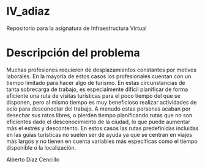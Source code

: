 # IV_adiaz
Repositorio para la asignatura de Infraestructura Virtual

# Descripción del problema

Muchas profesiones requieren de desplazamientos constantes por motivos laborales. En la mayoría de estos casos los profesionales cuentan con un tiempo limitado para hacer algo de turismo. En estas circunstancias de tanta sobrecarga de trabajo, es especialmente difícil planificar de forma eficiente una ruta de visitas turísticas para el poco tiempo del que se disponen, pero al mismo tiempo es muy beneficioso realizar actividades de ocio para desconectar del trabajo. A menudo estas personas acaban por desechar sus ratos libres, o pierden tiempo planificando rutas que no son eficientes dado el desconocimiento de la ciudad, lo que puede aumentar más el estrés y descontento. En estos casos las rutas predefinidas incluidas en las guías turísticas no suelen ser de ayuda ya que se centran en viajes más largos y no tienen en cuenta variables más específicas como el tiempo disponible o la localización. 

Alberto Díaz Cencillo
